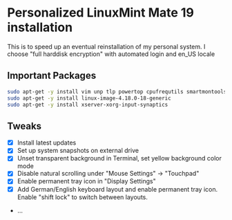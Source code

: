# Personalized LinuxMint Mate 19 installation

This is to speed up an eventual reinstallation of my personal system.
I choose "full harddisk encryption" with automated login and en_US locale

## Important Packages

```bash
sudo apt-get -y install vim unp tlp powertop cpufrequtils smartmontools
sudo apt-get -y install linux-image-4.18.0-18-generic
sudo apt-get -y install xserver-xorg-input-synaptics
```
## Tweaks
 * [X] Install latest updates
 * [X] Set up system snapshots on external drive
 * [X] Unset transparent background in Terminal, set yellow background color mode
 * [X] Disable natural scrolling under "Mouse Settings" -> "Touchpad"
 * [X] Enable permanent tray icon in "Display Settings"
 * [X] Add German/English keyboard layout and enable permanent tray icon. Enable "shift lock" to switch between layouts.
 * ...
